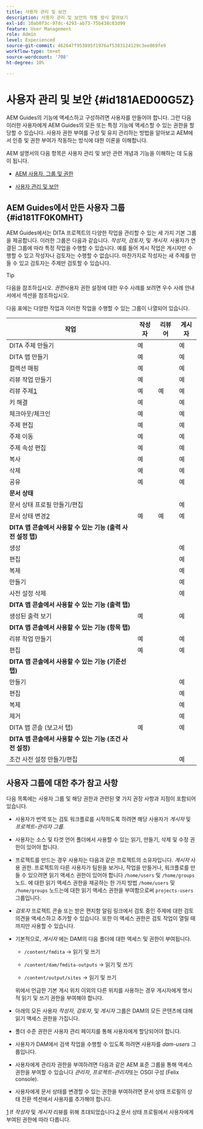 ```yaml
---
title: 사용자 관리 및 보안
description: 사용자 관리 및 보안의 작동 방식 알아보기
exl-id: 10ab0f3c-97dc-4293-ab73-75b438c03d99
feature: User Management
role: Admin
level: Experienced
source-git-commit: 462647f953895f1976af5383124129c3ee869fe9
workflow-type: tm+mt
source-wordcount: '708'
ht-degree: 10%

---
```


# 사용자 관리 및 보안 {#id181AED00G5Z}

AEM Guides의 기능에 액세스하고 구성하려면 사용자를 만들어야 합니다. 그런 다음 이러한 사용자에게 AEM Guides의 모든 또는 특정 기능에 액세스할 수 있는 권한을 할당할 수 있습니다. 사용자 권한 부여를 구성 및 유지 관리하는 방법을 알아보고 AEM에서 인증 및 권한 부여가 작동하는 방식에 대한 이론을 이해합니다.

AEM 설명서의 다음 항목은 사용자 관리 및 보안 관련 개념과 기능을 이해하는 데 도움이 됩니다.

- [AEM 사용자, 그룹 및 권한](https://experienceleague.adobe.com/docs/experience-manager-learn/cloud-service/accessing/aem-users-groups-and-permissions.html)

- [사용자 관리 및 보안](https://experienceleague.adobe.com/docs/experience-manager-65/administering/security/security.html)


## AEM Guides에서 만든 사용자 그룹 {#id181TF0K0MHT}

AEM Guides에서는 DITA 프로젝트의 다양한 작업을 관리할 수 있는 세 가지 기본 그룹을 제공합니다. 이러한 그룹은 다음과 같습니다. *작성자*, *검토자*, 및 *게시자*. 사용자가 연결된 그룹에 따라 특정 작업을 수행할 수 있습니다. 예를 들어 게시 작업은 게시자만 수행할 수 있고 작성자나 검토자는 수행할 수 없습니다. 마찬가지로 작성자는 새 주제를 만들 수 있고 검토자는 주제만 검토할 수 있습니다.

>[!TIP]
>
> 다음을 참조하십시오. *권한*&#x200B;사용자 권한 설정에 대한 우수 사례를 보려면 우수 사례 안내서에서 섹션을 참조하십시오.

다음 표에는 다양한 작업과 이러한 작업을 수행할 수 있는 그룹이 나열되어 있습니다.

| 작업 | 작성자 | 리뷰어 | 게시자 |
|----|-------|---------|----------|
| DITA 주제 만들기 | 예 |   | 예 |
| DITA 맵 만들기 | 예 |   | 예 |
| 컬렉션 매핑 | 예 |   | 예 |
| 리뷰 작업 만들기 | 예 |   | 예 |
| 리뷰 주제[1](#fntarg_1) | 예 | 예 | 예 |
| 키 해결 | 예 |   | 예 |
| 체크아웃/체크인 | 예 |   | 예 |
| 주제 편집 | 예 |   | 예 |
| 주제 이동 | 예 |   | 예 |
| 주제 속성 편집 | 예 |   | 예 |
| 복사 | 예 |   | 예 |
| 삭제 | 예 |   | 예 |
| 공유 | 예 |   | 예 |
| **문서 상태** |
| 문서 상태 프로필 만들기/편집 |   |   | 예 |
| 문서 상태 변경[2](#fntarg_2) | 예 | 예 | 예 |
| **DITA 맵 콘솔에서 사용할 수 있는 기능 \(출력 사전 설정 탭\)** |
| 생성 |   |   | 예 |
| 편집 |   |   | 예 |
| 복제 |   |   | 예 |
| 만들기 |   |   | 예 |
| 사전 설정 삭제 |   |   | 예 |
| **DITA 맵 콘솔에서 사용할 수 있는 기능 \(출력 탭\)** |
| 생성된 출력 보기 | 예 |   | 예 |
| **DITA 맵 콘솔에서 사용할 수 있는 기능 \(항목 탭\)** |
| 리뷰 작업 만들기 | 예 |   | 예 |
| 편집 | 예 |   | 예 |
| **DITA 맵 콘솔에서 사용할 수 있는 기능 \(기준선 탭\)** |
| 만들기 |   |   | 예 |
| 편집 |   |   | 예 |
| 복제 |   |   | 예 |
| 제거 |   |   | 예 |
| DITA 맵 콘솔 \(보고서 탭\) | 예 |   | 예 |
| **DITA 맵 콘솔에서 사용할 수 있는 기능 \(조건 사전 설정\)** |
| 조건 사전 설정 만들기/편집 |   |   | 예 |

## 사용자 그룹에 대한 추가 참고 사항

다음 목록에는 사용자 그룹 및 해당 권한과 관련된 몇 가지 권장 사항과 지점이 포함되어 있습니다.

- 사용자가 번역 또는 검토 워크플로를 시작하도록 하려면 해당 사용자가 *게시자* 및 *프로젝트-관리자 그룹*.

- 사용자는 소스 및 타겟 언어 폴더에서 사용할 수 있는 읽기, 만들기, 삭제 및 수정 권한이 있어야 합니다.

- 프로젝트를 만드는 경우 사용자는 다음과 같은 프로젝트의 소유자입니다. *게시자* 사용 권한. 프로젝트의 다른 사용자가 팀원을 보거나, 작업을 만들거나, 워크플로를 만들 수 있으려면 읽기 액세스 권한이 있어야 합니다 `/home/users` 및 `/home/groups` 노드. 에 대한 읽기 액세스 권한을 제공하는 한 가지 방법 `/home/users` 및 `/home/groups` 노드는에 대한 읽기 액세스 권한을 부여함으로써 `projects-users` 그룹입니다.

- *검토자* 프로젝트 콘솔 또는 받은 편지함 알림 링크에서 검토 중인 주제에 대한 검토 의견을 액세스하고 추가할 수 있습니다. 또한 이 액세스 권한은 검토 작업이 열릴 때까지만 사용할 수 있습니다.

- 기본적으로, *게시자* 에는 DAM의 다음 폴더에 대한 액세스 및 권한이 부여됩니다.

   - `/content/fmdita` -\> 읽기 및 쓰기

   - `/content/dam/fmdita-outputs` -\> 읽기 및 쓰기

   - `/content/output/sites` -\> 읽기 및 쓰기

  위에서 언급한 기본 게시 위치 이외의 다른 위치를 사용하는 경우 게시자에게 명시적 읽기 및 쓰기 권한을 부여해야 합니다.

- 아래의 모든 사용자 *작성자*, *검토자*, 및 *게시자* 그룹은 DAM의 모든 콘텐츠에 대해 읽기 액세스 권한을 가집니다.

- 폴더 수준 권한은 사용자 관리 페이지를 통해 사용자에게 할당되어야 합니다.

- 사용자가 DAM에서 검색 작업을 수행할 수 있도록 하려면 사용자를 *dam-users* 그룹입니다.

- 사용자에게 관리자 권한을 부여하려면 다음과 같은 AEM 표준 그룹을 통해 액세스 권한을 부여할 수 있습니다 *관리자*, *프로젝트-관리자*&#x200B;또는 OSGI 구성 \(Felix console\).

- 사용자에게 문서 상태를 변경할 수 있는 권한을 부여하려면 문서 상태 프로필의 상태 전환 섹션에서 사용자를 추가해야 합니다.

[1](#fnsrc_1) If *작성자* 및 *게시자* 리뷰를 위해 초대되었습니다.[2](#fnsrc_2) 문서 상태 프로필에서 사용자에게 부여된 권한에 따라 다릅니다.
